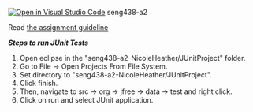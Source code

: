 [![Open in Visual Studio Code](https://classroom.github.com/assets/open-in-vscode-718a45dd9cf7e7f842a935f5ebbe5719a5e09af4491e668f4dbf3b35d5cca122.svg)](https://classroom.github.com/online_ide?assignment_repo_id=13760340&assignment_repo_type=AssignmentRepo)
seng438-a2

Read [the assignment guideline](seng438-a2.md) 

***Steps to run JUnit Tests***
1. Open eclipse in the "seng438-a2-NicoleHeather/JUnitProject" folder.
2. Go to File -> Open Projects From File System.
3. Set directory to "seng438-a2-NicoleHeather/JUnitProject".
4. Click finish.
5. Then, navigate to src -> org -> jfree -> data -> test and right click.
6. Click on run and select JUnit application.
